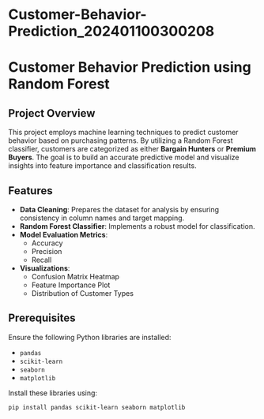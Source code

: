 # Customer-Behavior-Prediction_202401100300208
# Customer Behavior Prediction using Random Forest

## Project Overview
This project employs machine learning techniques to predict customer behavior based on purchasing patterns. By utilizing a Random Forest classifier, customers are categorized as either **Bargain Hunters** or **Premium Buyers**. The goal is to build an accurate predictive model and visualize insights into feature importance and classification results.

## Features
- **Data Cleaning**: Prepares the dataset for analysis by ensuring consistency in column names and target mapping.
- **Random Forest Classifier**: Implements a robust model for classification.
- **Model Evaluation Metrics**:
  - Accuracy
  - Precision
  - Recall
- **Visualizations**:
  - Confusion Matrix Heatmap
  - Feature Importance Plot
  - Distribution of Customer Types

## Prerequisites
Ensure the following Python libraries are installed:
- `pandas`
- `scikit-learn`
- `seaborn`
- `matplotlib`

Install these libraries using:
```bash
pip install pandas scikit-learn seaborn matplotlib

